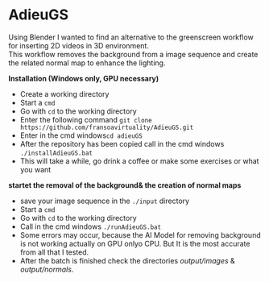 # AdieuGS
Using Blender I wanted to find an alternative to the greenscreen workflow for inserting 2D videos in 3D environment.   
This workflow removes the background from a image sequence and create the related normal map to enhance the lighting.  

__Installation (Windows only, GPU necessary)__    
- Create a working directory  
- Start a `cmd` 
- Go with `cd` to the working directory  
- Enter the following command `git clone https://github.com/fransoavirtuality/AdieuGS.git`
-  Enter in the cmd windows`cd adieuGS`  
- After the repository has been copied call in the cmd windows `./installAdieuGS.bat`
- This will take a while, go drink a coffee or make some exercises or what you want


__startet the removal of the background& the creation of normal maps__  
- save your image sequence in the `./input` directory
- Start a `cmd` 
- Go with `cd` to the working directory  
- Call in the cmd windows `./runAdieuGS.bat`
- Some errors may occur, because the AI Model for removing background is not working actually on GPU onlyo CPU. But It is the most accurate from all that I tested.  
- After the batch is finished check the directories *output/images* & *output/normals*. 

